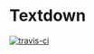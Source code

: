 Textdown
========

[![travis-ci](https://api.travis-ci.org/damian/textdown.png)](http://travis-ci.org/#!/damian/textdown)


